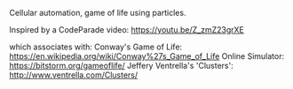 Cellular automation, game of life using particles.

Inspired by a CodeParade video:
https://youtu.be/Z_zmZ23grXE

which associates with:
Conway's Game of Life: https://en.wikipedia.org/wiki/Conway%27s_Game_of_Life
Online Simulator: https://bitstorm.org/gameoflife/
Jeffery Ventrella's 'Clusters': http://www.ventrella.com/Clusters/

